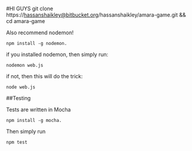 #HI GUYS
    git clone https://hassanshaikley@bitbucket.org/hassanshaikley/amara-game.git && cd amara-game

Also recommend nodemon!

    npm install -g nodemon.

if you installed nodemon, then simply run:

    nodemon web.js

if not, then this will do the trick:

    node web.js

##Testing

Tests are written in Mocha

    npm install -g mocha.

Then simply run

    npm test
